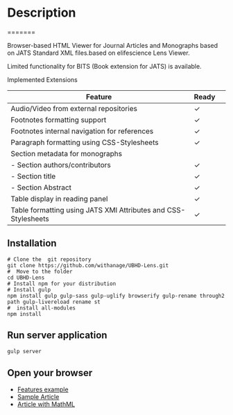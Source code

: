 # Description
=======

Browser-based HTML Viewer for Journal Articles and Monographs based on JATS Standard XML files.based on elifescience Lens Viewer.

Limited functionality for BITS (Book extension for JATS) is available.

Implemented Extensions

| Feature |	Ready | |
| --- | --- | --- |
| Audio/Video from external repositories| ✓ | |
| Footnotes formatting support   | ✓ | |
| Footnotes internal navigation     for references   | ✓ | |
| Paragraph formatting using CSS-Stylesheets   | ✓ | |
|Section metadata for monographs   | |
| - Section authors/contributors | ✓ | |
| - Section title| ✓ | |
| - Section Abstract | ✓ | |
| Table display in reading panel | ✓ | |
| Table formatting using JATS XMl Attributes and CSS-Stylesheets | ✓ | |



## Installation



 ```
# Clone the  git repository 
git clone https://github.com/withanage/UBHD-Lens.git
#  Move to the folder
cd UBHD-Lens
# Install npm for your distribution
# Install gulp
npm install gulp gulp-sass gulp-uglify browserify gulp-rename through2 path gulp-livereload rename st
#  install all-modules
npm install
 ```
 


## Run server application 

```bash
gulp server
```

## Open your browser 
 
* [Features example](http://localhost:8000/?url=data/example.xml/)
* [Sample Article](http://localhost:8000/?url=data/bmj_example.xml/)
* [Article with MathML ](http://localhost:8000/?url=data/pnas_sample.xml/)







